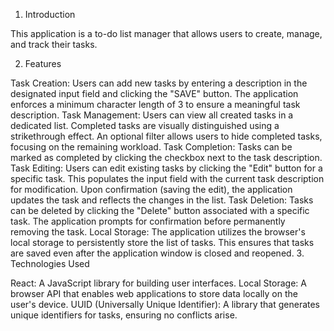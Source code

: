 1.  Introduction

This application is a to-do list manager that allows users to create, manage, and track their tasks.

2.  Features

Task Creation: Users can add new tasks by entering a description in the designated input field and clicking the "SAVE" button. The application enforces a minimum character length of 3 to ensure a meaningful task description.
Task Management:
Users can view all created tasks in a dedicated list.
Completed tasks are visually distinguished using a strikethrough effect.
An optional filter allows users to hide completed tasks, focusing on the remaining workload.
Task Completion: Tasks can be marked as completed by clicking the checkbox next to the task description.
Task Editing: Users can edit existing tasks by clicking the "Edit" button for a specific task. This populates the input field with the current task description for modification. Upon confirmation (saving the edit), the application updates the task and reflects the changes in the list.
Task Deletion: Tasks can be deleted by clicking the "Delete" button associated with a specific task. The application prompts for confirmation before permanently removing the task.
Local Storage: The application utilizes the browser's local storage to persistently store the list of tasks. This ensures that tasks are saved even after the application window is closed and reopened.
3.  Technologies Used

React: A JavaScript library for building user interfaces.
Local Storage: A browser API that enables web applications to store data locally on the user's device.
UUID (Universally Unique Identifier): A library that generates unique identifiers for tasks, ensuring no conflicts arise.